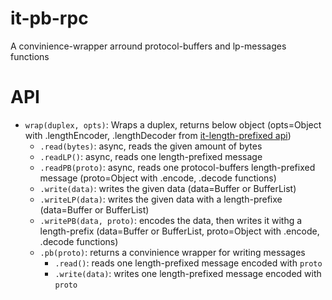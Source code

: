 # it-pb-rpc

A convinience-wrapper arround protocol-buffers and lp-messages functions

# API

- `wrap(duplex, opts)`: Wraps a duplex, returns below object (opts=Object with .lengthEncoder, .lengthDecoder from [it-length-prefixed api](https://www.npmjs.com/package/it-length-prefixed#api))
  - `.read(bytes)`: async, reads the given amount of bytes
  - `.readLP()`: async, reads one length-prefixed message
  - `.readPB(proto)`: async, reads one protocol-buffers length-prefixed message (proto=Object with .encode, .decode functions)
  - `.write(data)`: writes the given data (data=Buffer or BufferList)
  - `.writeLP(data)`: writes the given data with a length-prefixe (data=Buffer or BufferList)
  - `.writePB(data, proto)`: encodes the data, then writes it withg a length-prefix (data=Buffer or BufferList, proto=Object with .encode, .decode functions)
  - `.pb(proto)`: returns a convinience wrapper for writing messages
    - `.read()`: reads one length-prefixed message encoded with `proto`
    - `.write(data)`: writes one length-prefixed message encoded with `proto`
